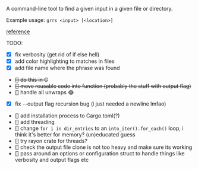 A command-line tool to find a given input in a given file or directory.

Example usage: `grrs <input> [<location>]`

[reference](https://rust-cli.github.io/book/)


TODO:
- [x] fix verbosity (get rid of if else hell)
- [x] add color highlighting to matches in files
- [x] add file name where the phrase was found
- ~~[] do this in C~~
- ~~[] move reusable code into function (probably the stuff with output flag)~~
- [] handle all unwraps :joy:
- [x] fix --output flag recursion bug (i just needed a newline lmfao)
- [] add installation process to Cargo.toml(?)
- [] add threading
- [] change `for i in dir_entries` to an `into_iter().for_each()` loop, i think it's better for memory? (un)educated guess
- [] try rayon crate for threads?
- [] check the output file clone is not too heavy and make sure its working
- [] pass around an options or configuration struct to handle things like verbosity and output flags etc